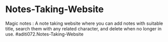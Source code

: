 # Notes-Taking-Website
Magic notes : A note taking website where you can add notes with suitable title, search them with any related character, and delete when no longer in use.
#aditi072.Notes-Taking-Website
